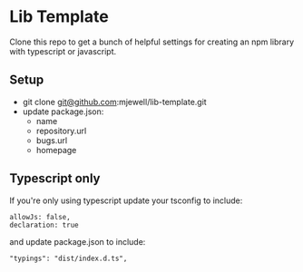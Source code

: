 # Lib Template

Clone this repo to get a bunch of helpful settings for creating an npm library with typescript or javascript.

## Setup

- git clone git@github.com:mjewell/lib-template.git <my-project>
- update package.json:
  - name
  - repository.url
  - bugs.url
  - homepage

## Typescript only

If you're only using typescript update your tsconfig to include:

```
allowJs: false,
declaration: true
```

and update package.json to include:

```
"typings": "dist/index.d.ts",
```
